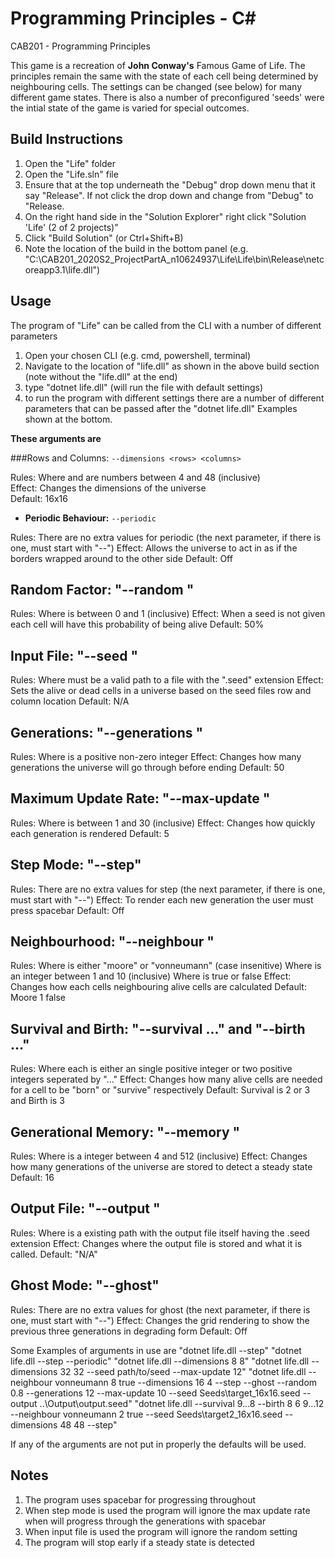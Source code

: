 # Programming Principles - C#

CAB201 - Programming Principles

This game is a recreation of **John Conway's** Famous Game of Life. The principles remain the same with the state of each cell being determined by neighbouring cells. The settings can be changed (see below) for many different game states. There is also a number of preconfigured 'seeds' were the intial state of the game is varied for special outcomes.

## Build Instructions

1) Open the "Life" folder
2) Open the "Life.sln" file
3) Ensure that at the top underneath the "Debug" drop down menu that it say "Release". 
   If not click the drop down and change from "Debug" to "Release.
4) On the right hand side in the "Solution Explorer" right click "Solution 'Life' (2 of 2 projects)"
5) Click "Build Solution" (or Ctrl+Shift+B)
6) Note the location of the build in the bottom panel (e.g. "C:\CAB201_2020S2_ProjectPartA_n10624937\Life\Life\bin\Release\netcoreapp3.1\life.dll") 

## Usage 

The program of "Life" can be called from the CLI with a number of different parameters
1) Open your chosen CLI (e.g. cmd, powershell, terminal) 
2) Navigate to the location of "life.dll" as shown in the above build section (note without the "life.dll" at the end)
3) type "dotnet life.dll" (will run the file with default settings)
4) to run the program with different settings there are a number of different parameters that can be passed after the "dotnet life.dll"
Examples shown at the bottom.

**These arguments are**

###Rows and Columns: `--dimensions <rows> <columns>`
	
Rules: Where <row> and <column> are numbers between 4 and 48 (inclusive)  
Effect: Changes the dimensions of the universe  
Default: 16x16  
	
- **Periodic Behaviour:** `--periodic`
	
Rules: There are no extra values for periodic (the next parameter, if there is one, must start with "--")
Effect: Allows the universe to act in as if the borders wrapped around to the other side
Default: Off

Random Factor: "--random <probability>"
-------------
Rules: Where <probability> is between 0 and 1 (inclusive)
Effect: When a seed is not given each cell will have this probability of being alive
Default: 50%

Input File: "--seed <filename>"
----------
Rules: Where <filename> must be a valid path to a file with the ".seed" extension
Effect: Sets the alive or dead cells in a universe based on the seed files row and column location
Default: N/A

Generations: "--generations <number>"
-----------
Rules: Where <number> is a positive non-zero integer
Effect: Changes how many generations the universe will go through before ending 
Default: 50

Maximum Update Rate: "--max-update <ups>"
--------------------
Rules: Where <ups> is between 1 and 30 (inclusive)
Effect: Changes how quickly each generation is rendered
Default: 5

Step Mode: "--step"
---------
Rules: There are no extra values for step (the next parameter, if there is one, must start with "--")
Effect: To render each new generation the user must press spacebar
Default: Off

Neighbourhood: "--neighbour <type> <order> <centre-count>"
-----------
Rules: Where <type> is either "moore" or "vonneumann" (case insenitive) 
       Where <order> is an integer between 1 and 10 (inclusive)
       Where <centre-count> is true or false
Effect: Changes how each cells neighbouring alive cells are calculated 
Default: Moore 1 false

Survival and Birth:  "--survival <param1> <param2> <param3> ..." and "--birth <param1> <param2> <param3> ..."
--------------------
Rules: Where each <parameter> is either an single positive integer or two positive integers seperated by "..." 
Effect: Changes how many alive cells are needed for a cell to be "born" or "survive" respectively 
Default: Survival is 2 or 3 and Birth is 3

Generational Memory: "--memory <number>"
---------
Rules: Where <number> is a integer between 4 and 512 (inclusive)
Effect: Changes how many generations of the universe are stored to detect a steady state
Default: 16

Output File:  "--output <filename>"
--------------------
Rules: Where <filename> is a existing path with the output file itself having the .seed extension
Effect: Changes where the output file is stored and what it is called.
Default: "N/A"

Ghost Mode: "--ghost"
---------
Rules: There are no extra values for ghost (the next parameter, if there is one, must start with "--")
Effect: Changes the grid rendering to show the previous three generations in degrading form
Default: Off



Some Examples of arguments in use are
"dotnet life.dll --step"
"dotnet life.dll --step --periodic"
"dotnet life.dll --dimensions 8 8"
"dotnet life.dll --dimensions 32 32 --seed path/to/seed --max-update 12"
"dotnet life.dll --neighbour vonneumann 8 true --dimensions 16 4 --step --ghost --random 0.8 --generations 12 
	--max-update 10 --seed Seeds\target_16x16.seed --output ..\Output\output.seed"
"dotnet life.dll --survival 9...8 --birth 8 6 9...12 --neighbour vonneumann 2 true 
	--seed Seeds\target2_16x16.seed --dimensions 48 48 --step"

If any of the arguments are not put in properly the defaults will be used.

## Notes 
1. The program uses spacebar for progressing throughout
2. When step mode is used the program will ignore the max update rate when will progress through 
   the generations with spacebar
3. When input file is used the program will ignore the random setting
4. The program will stop early if a steady state is detected

